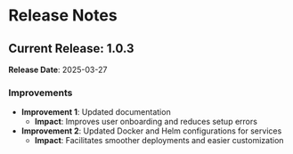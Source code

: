 # Release Notes

## Current Release: 1.0.3
**Release Date**: 2025-03-27

### Improvements
- **Improvement 1**: Updated documentation
    - **Impact**: Improves user onboarding and reduces setup errors
- **Improvement 2**: Updated Docker and Helm configurations for services
    - **Impact**: Facilitates smoother deployments and easier customization
